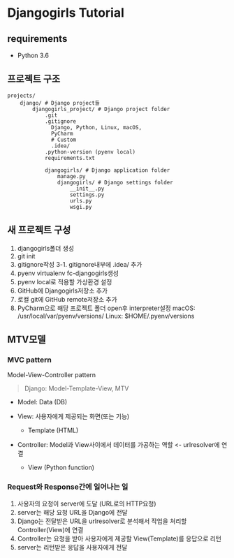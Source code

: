 # Djangogirls Tutorial

## requirements

- Python 3.6

## 프로젝트 구조

```
projects/
	django/ # Django project들
		djangogirls_project/ # Django project folder
			.git
			.gitignore
			  Django, Python, Linux, macOS,
			  PyCharm
			  # Custom
			  .idea/
			.python-version (pyenv local)
			requirements.txt

			djangogirls/ # Django application folder
				manage.py
				djangogirls/ # Django settings folder
					__init__.py
					settings.py
					urls.py
					wsgi.py
```

## 새 프로젝트 구성
1. djangogirls폴더 생성
2. git init
3. gitignore작성
 3-1. gitignore내부에 .idea/ 추가
4. pyenv virtualenv fc-djangogirls생성
5. pyenv local로 적용할 가상환경 설정
6. GitHub에 Djangogirls저장소 추가
7. 로컬 git에 GitHub remote저장소 추가
8. PyCharm으로 해당 프로젝트 폴더 open후 interpreter설정
  macOS: /usr/local/var/pyenv/versions/
  Linux: $HOME/.pyenv/versions


## MTV모델

### MVC pattern

Model-View-Controller pattern 

> Django: Model-Template-View, MTV

- Model: Data (DB)
- View: 사용자에게 제공되는 화면(또는 기능)
	- Template (HTML)
	
- Controller: Model과 View사이에서 데이터를 가공하는 역할 <- urlresolver에 연결
	- View (Python function)

### Request와 Response간에 일어나는 일

1. 사용자의 요청이 server에 도달 (URL로의 HTTP요청)
2. server는 해당 요청 URL을 Django에 전달
3. Django는 전달받은 URL을 urlresolver로 분석해서 작업을 처리할 Controller(View)에 연결
4. Controller는 요청을 받아 사용자에게 제공할 View(Template)를 응답으로 리턴
5. server는 리턴받은 응답을 사용자에게 전달

